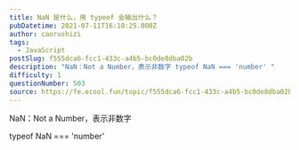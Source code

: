 ```yaml
---
title: NaN 是什么，用 typeof 会输出什么？
pubDatetime: 2021-07-11T16:10:25.000Z
author: caorushizi
tags:
  - JavaScript
postSlug: f555dca6-fcc1-433c-a4b5-bc0de8dba02b
description: "NaN：Not a Number，表示非数字 typeof NaN === 'number' "
difficulty: 1
questionNumber: 503
source: https://fe.ecool.fun/topic/f555dca6-fcc1-433c-a4b5-bc0de8dba02b
---
```


NaN：Not a Number，表示非数字

typeof NaN === 'number'
